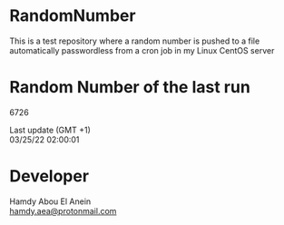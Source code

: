 # RandomNumber    
This is a test repository where a random number is pushed to a file automatically passwordless from a cron job in my Linux CentOS server    
# Random Number of the last run   
6726
      
Last update (GMT +1)    
03/25/22 02:00:01
# Developer    
Hamdy Abou El Anein   
hamdy.aea@protonmail.com
